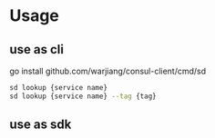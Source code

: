 
# Usage
## use as cli

go install github.com/warjiang/consul-client/cmd/sd


```bash
sd lookup {service name}
sd lookup {service name} --tag {tag}
```


## use as sdk